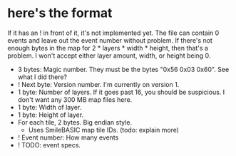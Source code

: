 # here's the format

If it has an ! in front of it, it's not implemented yet. The file can contain 0 events and leave out the event number without problem. If there's not enough bytes in the map for 2 * layers * width * height, then that's a problem. I won't accept either layer amount, width, or height being 0.

* 3 bytes: Magic number. They must be the bytes "0x56 0x03 0x60". See what I did there?
* ! Next byte: Version number. I'm currently on version 1.
* 1 byte: Number of layers. If it goes past 16, you should be suspicious. I don't want any 300 MB map files here.
* 1 byte: Width of layer.
* 1 byte: Height of layer.
* For each tile, 2 bytes. Big endian style.
	* Uses SmileBASIC map tile IDs. (todo: explain more)
* ! Event number: How many events
* ! TODO: event specs.
